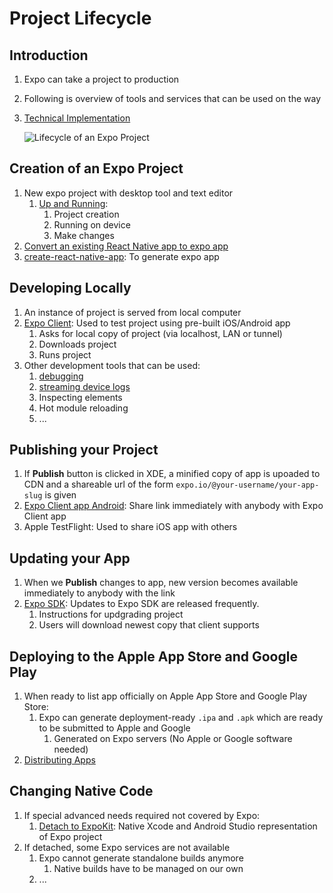 # Project Lifecycle #
## Introduction ##
1. Expo can take a project to production
2. Following is overview of tools and services that can be used on the way
3. [Technical Implementation](https://docs.expo.io/versions/latest/guides/how-expo-works.html)

	![Lifecycle of an Expo Project](project-lifecycle.png)

## Creation of an Expo Project ##
1. New expo project with desktop tool and text editor
	1. [Up and Running](https://docs.expo.io/versions/latest/guides/up-and-running.html):
		1. Project creation
		2. Running on device
		3. Make changes
2. [Convert an existing React Native app to expo app](https://docs.expo.io/versions/latest/introduction/faq.html#how-do-i-get-my-existing-react-native-project-running-with-expo)
3. [create-react-native-app](https://github.com/react-community/create-react-native-app): To generate expo app

## Developing Locally ##
1. An instance of project is served from local computer
2. [Expo Client](https://docs.expo.io/versions/latest/introduction/installation.html): Used to test project using pre-built iOS/Android app
	1. Asks for local copy of project (via localhost, LAN or tunnel)
	2. Downloads project
	3. Runs project
3. Other development tools that can be used:
	1. [debugging](https://docs.expo.io/versions/latest/guides/debugging.html)
	2. [streaming device logs](https://docs.expo.io/versions/latest/guides/logging.html)
	3. Inspecting elements
	4. Hot module reloading
	5. ...

## Publishing your Project ##
1. If **Publish** button is clicked in XDE, a minified copy of app is upoaded to CDN and a shareable url of the form `expo.io/@your-username/your-app-slug` is given
2. [Expo Client app Android](https://docs.expo.io/versions/latest/guides/publishing.html): Share link immediately with anybody with Expo Client app
3. Apple TestFlight: Used to share iOS app with others

## Updating your App ##
1. When we **Publish** changes to app, new version becomes available immediately to anybody with the link
2. [Expo SDK](https://docs.expo.io/versions/latest/sdk/index.html): Updates to Expo SDK are released frequently.
	1. Instructions for updgrading project
	2. Users will download newest copy that client supports

## Deploying to the Apple App Store and Google Play ##
1. When ready to list app officially on Apple App Store and Google Play Store:
	1. Expo can generate deployment-ready `.ipa` and `.apk` which are ready to be submitted to Apple and Google
		1. Generated on Expo servers (No Apple or Google software needed)
2. [Distributing Apps](https://docs.expo.io/versions/latest/distribution/index.html)

## Changing Native Code ##
1. If special advanced needs required not covered by Expo:
	1. [Detach to ExpoKit](https://docs.expo.io/versions/latest/expokit/index.html): Native Xcode and Android Studio representation of Expo project
2. If detached, some Expo services are not available
	1. Expo cannot generate standalone builds anymore
		1. Native builds have to be managed on our own
	2. ...